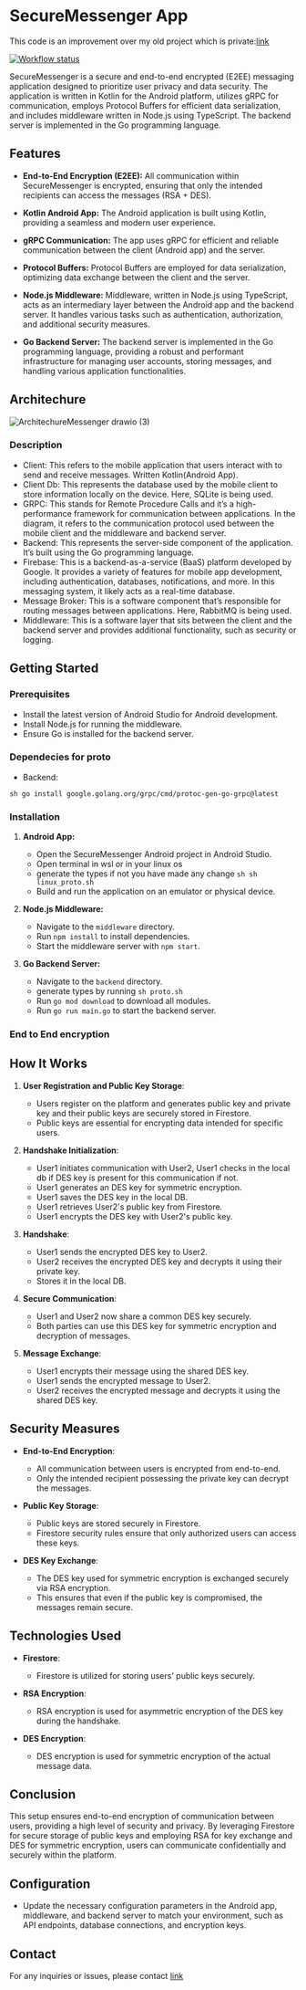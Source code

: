 # SecureMessenger App
This code is an improvement over my old project which is private:[link](https://github.com/fury-r/messenger)

[![Workflow status](https://github.com/fury-dev/erp/actions/workflows/actions.yaml/badge.svg?branch=master)](https://github.com/fury-dev/erp/actions/workflows/actions.yaml)


SecureMessenger is a secure and end-to-end encrypted (E2EE) messaging application designed to prioritize user privacy and data security. The application is written in Kotlin for the Android platform, utilizes gRPC for communication, employs Protocol Buffers for efficient data serialization, and includes middleware written in Node.js using TypeScript. The backend server is implemented in the Go programming language.

## Features

- **End-to-End Encryption (E2EE):** All communication within SecureMessenger is encrypted, ensuring that only the intended recipients can access the messages (RSA + DES).

- **Kotlin Android App:** The Android application is built using Kotlin, providing a seamless and modern user experience.

- **gRPC Communication:** The app uses gRPC for efficient and reliable communication between the client (Android app) and the server.

- **Protocol Buffers:** Protocol Buffers are employed for data serialization, optimizing data exchange between the client and the server.

- **Node.js Middleware:** Middleware, written in Node.js using TypeScript, acts as an intermediary layer between the Android app and the backend server. It handles various tasks such as authentication, authorization, and additional security measures.

- **Go Backend Server:** The backend server is implemented in the Go programming language, providing a robust and performant infrastructure for managing user accounts, storing messages, and handling various application functionalities.

## Architechure
![ArchitechureMessenger drawio (3)](https://github.com/fury-r/encrypted-messenger/assets/79844581/be64955d-9782-40b2-8c97-cc3cb580eaf3)

### Description
- Client: This refers to the mobile application that users interact with to send and receive messages. Written Kotlin(Android App).
- Client Db: This represents the database used by the mobile client to store information locally on the device. Here, SQLite is being used.
- GRPC: This stands for Remote Procedure Calls and it’s a high-performance framework for communication between applications. In the diagram, it  refers to the communication protocol used between the mobile client and the middleware and backend server.
- Backend: This represents the server-side component of the application. It’s built using the Go programming language.
- Firebase: This is a backend-as-a-service (BaaS) platform developed by Google. It provides a variety of features for mobile app development, including authentication, databases, notifications, and more. In this messaging system, it likely acts as a real-time database.
- Message Broker: This is a software component that’s responsible for routing messages between applications. Here, RabbitMQ is being used.
- Middleware: This is a software layer that sits between the client and the backend server and provides additional functionality, such as security or logging.


## Getting Started

### Prerequisites

- Install the latest version of Android Studio for Android development.
- Install Node.js for running the middleware.
- Ensure Go is installed for the backend server.

### Dependecies for proto
- Backend:

``sh
 go install google.golang.org/grpc/cmd/protoc-gen-go-grpc@latest
``



### Installation

1. **Android App:**
   - Open the SecureMessenger Android project in Android Studio.
   - Open terminal in wsl or in your linux os
   - generate the types if not you have made any change
   ``sh
      sh linux_proto.sh
   ``
   - Build and run the application on an emulator or physical device.

2. **Node.js Middleware:**
   - Navigate to the `middleware` directory.
   - Run `npm install` to install dependencies.
   - Start the middleware server with `npm start`.

3. **Go Backend Server:**
   - Navigate to the `backend` directory.
   - generate types by running `sh proto.sh`
   - Run    `go mod download` to download all modules.
   - Run `go run main.go` to start the backend server.


### End to End encryption
## How It Works

1. **User Registration and Public Key Storage**: 
    - Users register on the platform   and generates public key and private key and their public keys are securely stored in Firestore.
    - Public keys are essential for encrypting data intended for specific users.

2. **Handshake Initialization**: 
    - User1 initiates communication with User2, User1 checks in the local db if DES key is present for this communication if not.
    - User1 generates an DES key for symmetric encryption.
    - User1 saves the DES key in the local DB.
    - User1 retrieves User2's public key from Firestore.
    - User1 encrypts the DES key with User2's public key.

3. **Handshake**: 
    - User1 sends the encrypted DES key to User2.
    - User2 receives the encrypted DES key and decrypts it using their private key.
    - Stores it in the local DB.

4. **Secure Communication**:
    - User1 and User2 now share a common DES key securely.
    - Both parties can use this DES key for symmetric encryption and decryption of messages.

5. **Message Exchange**:
    - User1 encrypts their message using the shared DES key.
    - User1 sends the encrypted message to User2.
    - User2 receives the encrypted message and decrypts it using the shared DES key.


## Security Measures

- **End-to-End Encryption**: 
    - All communication between users is encrypted from end-to-end.
    - Only the intended recipient possessing the private key can decrypt the messages.

- **Public Key Storage**: 
    - Public keys are stored securely in Firestore.
    - Firestore security rules ensure that only authorized users can access these keys.

- **DES Key Exchange**: 
    - The DES key used for symmetric encryption is exchanged securely via RSA encryption.
    - This ensures that even if the public key is compromised, the messages remain secure.

## Technologies Used

- **Firestore**: 
    - Firestore is utilized for storing users' public keys securely.

- **RSA Encryption**: 
    - RSA encryption is used for asymmetric encryption of the DES key during the handshake.

- **DES Encryption**: 
    - DES encryption is used for symmetric encryption of the actual message data.



## Conclusion

This setup ensures end-to-end encryption of communication between users, providing a high level of security and privacy. By leveraging Firestore for secure storage of public keys and employing RSA for key exchange and DES for symmetric encryption, users can communicate confidentially and securely within the platform.
## Configuration

- Update the necessary configuration parameters in the Android app, middleware, and backend server to match your environment, such as API endpoints, database connections, and encryption keys.

## Contact

For any inquiries or issues, please contact [link](https://github.com/fury-r)
